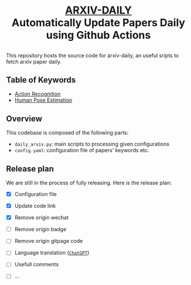 <p align="center">
  <h1 align="center"><br><ins>ARXIV-DAILY</ins><br>Automatically Update Papers Daily using Github Actions</h1>
 
</p>

##

This repository hosts the source code for arxiv-daily, an useful sripts to fetch arxiv paper daily. 

## Table of Keywords
 * [Action Recognition](arxiv/action-recognition/)
 * [Human Pose Estimation](arxiv/human-pose-estimation/)

## Overview

This codebase is composed of the following parts:

- `daily_arxiv.py`: main scripts to processing given configurations
- `config.yaml`: configuration file of papers' keywords etc.

## Release plan

 We are still in the process of fully releasing. Here is the release plan:

- [x] Configuration file
- [x] Update code link
- [x] Remove origin wechat
- [ ] Remove origin badge
- [ ] Remove origin gitpage code
- [ ] Language translation ([`ChatGPT`](https://chat.openai.com/chat))
- [ ] Usefull comments
- [ ] ...




